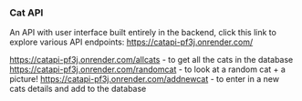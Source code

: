 ### Cat API

An API with user interface built entirely in the backend, click this link to explore various API endpoints: https://catapi-pf3j.onrender.com/


https://catapi-pf3j.onrender.com/allcats - to get all the cats in the database
https://catapi-pf3j.onrender.com/randomcat  - to look at a random cat + a picture!
https://catapi-pf3j.onrender.com/addnewcat  - to enter in a new cats details and add to the database
 
 
